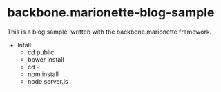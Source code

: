 backbone.marionette-blog-sample
===============================

This is a blog sample, written with the backbone.marionette framework.

* Intall:
    + cd public
    + bower install
    + cd \-
    + npm install
    + node server.js
